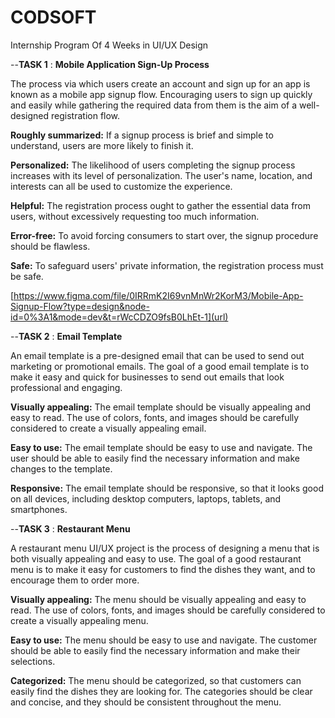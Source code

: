 # CODSOFT
Internship Program Of 4 Weeks in UI/UX Design 


--**TASK 1** : **Mobile Application Sign-Up Process** 

The process via which users create an account and sign up for an app is known as a mobile app signup flow. Encouraging users to sign up quickly and easily while gathering the required data from them is the aim of a well-designed registration flow.  

**Roughly summarized:** If a signup process is brief and simple to understand, users are more likely to finish it. 

**Personalized:** The likelihood of users completing the signup process increases with its level of personalization. The user's name, location, and interests can all be used to customize the experience.

**Helpful:** The registration process ought to gather the essential data from users, without excessively requesting too much information. 

**Error-free:** To avoid forcing consumers to start over, the signup procedure should be flawless. 

**Safe:** To safeguard users' private information, the registration process must be safe.

[https://www.figma.com/file/0IRRmK2I69vnMnWr2KorM3/Mobile-App-Signup-Flow?type=design&node-id=0%3A1&mode=dev&t=rWcCDZO9fsB0LhEt-1](url)



--**TASK 2** : **Email Template**

An email template is a pre-designed email that can be used to send out marketing or promotional emails. The goal of a good email template is to make it easy and quick for businesses to send out emails that look professional and engaging.

**Visually appealing:** The email template should be visually appealing and easy to read. The use of colors, fonts, and images should be carefully considered to create a visually appealing email.

**Easy to use:** The email template should be easy to use and navigate. The user should be able to easily find the necessary information and make changes to the template.

**Responsive:** The email template should be responsive, so that it looks good on all devices, including desktop computers, laptops, tablets, and smartphones.



--**TASK 3** : **Restaurant Menu**

A restaurant menu UI/UX project is the process of designing a menu that is both visually appealing and easy to use. The goal of a good restaurant menu is to make it easy for customers to find the dishes they want, and to encourage them to order more.

**Visually appealing:** The menu should be visually appealing and easy to read. The use of colors, fonts, and images should be carefully considered to create a visually appealing menu.

**Easy to use:** The menu should be easy to use and navigate. The customer should be able to easily find the necessary information and make their selections.

**Categorized:** The menu should be categorized, so that customers can easily find the dishes they are looking for. The categories should be clear and concise, and they should be consistent throughout the menu.
